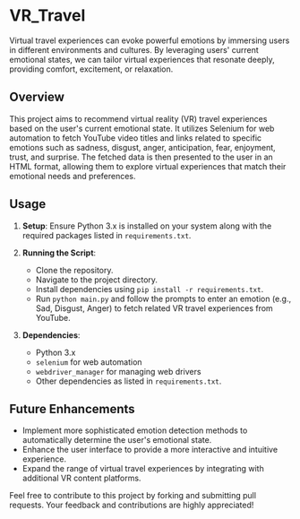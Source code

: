 # VR_Travel

Virtual travel experiences can evoke powerful emotions by immersing users in different environments and cultures. By leveraging users' current emotional states, we can tailor virtual experiences that resonate deeply, providing comfort, excitement, or relaxation.

## Overview

This project aims to recommend virtual reality (VR) travel experiences based on the user's current emotional state. It utilizes Selenium for web automation to fetch YouTube video titles and links related to specific emotions such as sadness, disgust, anger, anticipation, fear, enjoyment, trust, and surprise. The fetched data is then presented to the user in an HTML format, allowing them to explore virtual experiences that match their emotional needs and preferences.

## Usage

1. **Setup**: Ensure Python 3.x is installed on your system along with the required packages listed in `requirements.txt`.

2. **Running the Script**:
   - Clone the repository.
   - Navigate to the project directory.
   - Install dependencies using `pip install -r requirements.txt`.
   - Run `python main.py` and follow the prompts to enter an emotion (e.g., Sad, Disgust, Anger) to fetch related VR travel experiences from YouTube.

3. **Dependencies**:
   - Python 3.x
   - `selenium` for web automation
   - `webdriver_manager` for managing web drivers
   - Other dependencies as listed in `requirements.txt`.

## Future Enhancements

- Implement more sophisticated emotion detection methods to automatically determine the user's emotional state.
- Enhance the user interface to provide a more interactive and intuitive experience.
- Expand the range of virtual travel experiences by integrating with additional VR content platforms.

Feel free to contribute to this project by forking and submitting pull requests. Your feedback and contributions are highly appreciated!
